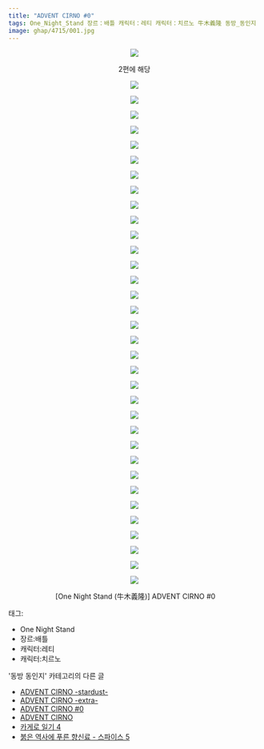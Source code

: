 ```yaml
---
title: "ADVENT CIRNO #0"
tags: One_Night_Stand 장르：배틀 캐릭터：레티 캐릭터：치르노 牛木義隆 동방_동인지
image: ghap/4715/001.jpg
---
```

<div class="article">
<p style="text-align: center; clear: none; float: none;"><img src="{{ site.nasurl }}/ghap/4715/001.jpg"/></p>
<p style="text-align: center; clear: none; float: none;">2편에 해당</p>
<p style="text-align: center; clear: none; float: none;"><img src="{{ site.nasurl }}/ghap/4715/002.jpg"/></p>
<p style="text-align: center; clear: none; float: none;"><img src="{{ site.nasurl }}/ghap/4715/003.jpg"/></p>
<p style="text-align: center; clear: none; float: none;"><img src="{{ site.nasurl }}/ghap/4715/004.jpg"/></p>
<p style="text-align: center; clear: none; float: none;"><img src="{{ site.nasurl }}/ghap/4715/005.jpg"/></p>
<p style="text-align: center; clear: none; float: none;"><img src="{{ site.nasurl }}/ghap/4715/006.jpg"/></p>
<p style="text-align: center; clear: none; float: none;"><img src="{{ site.nasurl }}/ghap/4715/007.jpg"/></p>
<p style="text-align: center; clear: none; float: none;"><img src="{{ site.nasurl }}/ghap/4715/008.jpg"/></p>
<p style="text-align: center; clear: none; float: none;"><img src="{{ site.nasurl }}/ghap/4715/009.jpg"/></p>
<p style="text-align: center; clear: none; float: none;"><img src="{{ site.nasurl }}/ghap/4715/010.jpg"/></p>
<p style="text-align: center; clear: none; float: none;"><img src="{{ site.nasurl }}/ghap/4715/011.jpg"/></p>
<p style="text-align: center; clear: none; float: none;"><img src="{{ site.nasurl }}/ghap/4715/012.jpg"/></p>
<p style="text-align: center; clear: none; float: none;"><img src="{{ site.nasurl }}/ghap/4715/013.jpg"/></p>
<p style="text-align: center; clear: none; float: none;"><img src="{{ site.nasurl }}/ghap/4715/014.jpg"/></p>
<p style="text-align: center; clear: none; float: none;"><img src="{{ site.nasurl }}/ghap/4715/015.jpg"/></p>
<p style="text-align: center; clear: none; float: none;"><img src="{{ site.nasurl }}/ghap/4715/016.jpg"/></p>
<p style="text-align: center; clear: none; float: none;"><img src="{{ site.nasurl }}/ghap/4715/017.jpg"/></p>
<p style="text-align: center; clear: none; float: none;"><img src="{{ site.nasurl }}/ghap/4715/018.jpg"/></p>
<p style="text-align: center; clear: none; float: none;"><img src="{{ site.nasurl }}/ghap/4715/019.jpg"/></p>
<p style="text-align: center; clear: none; float: none;"><img src="{{ site.nasurl }}/ghap/4715/020.jpg"/></p>
<p style="text-align: center; clear: none; float: none;"><img src="{{ site.nasurl }}/ghap/4715/021.jpg"/></p>
<p style="text-align: center; clear: none; float: none;"><img src="{{ site.nasurl }}/ghap/4715/022.jpg"/></p>
<p style="text-align: center; clear: none; float: none;"><img src="{{ site.nasurl }}/ghap/4715/023.jpg"/></p>
<p style="text-align: center; clear: none; float: none;"><img src="{{ site.nasurl }}/ghap/4715/024.jpg"/></p>
<p style="text-align: center; clear: none; float: none;"><img src="{{ site.nasurl }}/ghap/4715/025.jpg"/></p>
<p style="text-align: center; clear: none; float: none;"><img src="{{ site.nasurl }}/ghap/4715/026.jpg"/></p>
<p style="text-align: center; clear: none; float: none;"><img src="{{ site.nasurl }}/ghap/4715/027.jpg"/></p>
<p style="text-align: center; clear: none; float: none;"><img src="{{ site.nasurl }}/ghap/4715/028.jpg"/></p>
<p style="text-align: center; clear: none; float: none;"><img src="{{ site.nasurl }}/ghap/4715/029.jpg"/></p>
<p style="text-align: center; clear: none; float: none;"><img src="{{ site.nasurl }}/ghap/4715/030.jpg"/></p>
<p style="text-align: center; clear: none; float: none;"><img src="{{ site.nasurl }}/ghap/4715/031.jpg"/></p>
<p style="text-align: center; clear: none; float: none;"><img src="{{ site.nasurl }}/ghap/4715/032.jpg"/></p>
<p style="text-align: center; clear: none; float: none;"><img src="{{ site.nasurl }}/ghap/4715/033.jpg"/></p>
<p style="text-align: center; clear: none; float: none;"><img src="{{ site.nasurl }}/ghap/4715/034.jpg"/></p>
<p style="text-align: center; clear: none; float: none;"><img src="{{ site.nasurl }}/ghap/4715/035.jpg"/></p>
<p style="text-align: center; clear: none; float: none;"> [One Night Stand (牛木義隆)] ADVENT CIRNO #0</p>
</div><div class="tagTrail">
<p>태그: </p>
<ul>
<li>One Night Stand</li>
<li>장르:배틀</li>
<li>캐릭터:레티</li>
<li>캐릭터:치르노</li>
</ul>
</div><div class="another">
<p>'동방 동인지' 카테고리의 다른 글</p>
<ul>
<li><a href="/2018-09-25-ghap_4717">ADVENT CIRNO -stardust-</a></li>
<li><a href="/2018-09-25-ghap_4716">ADVENT CIRNO -extra-</a></li>
<li><a href="/2018-09-25-ghap_4715">ADVENT CIRNO #0</a></li>
<li><a href="/2018-09-25-ghap_4714">ADVENT CIRNO</a></li>
<li><a href="/2018-09-16-ghap_4699">카게로 일기 4</a></li>
<li><a href="/2018-09-13-ghap_4697">붉은 역사에 푸른 향신료 - 스파이스 5</a></li>
</ul>
</div><div class="cb_module cb_fluid">
<div class="cb_wrt cb_profile">
</div><!-- commentList close -->
</div>
